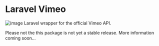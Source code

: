 Laravel Vimeo
=============
![image](https://raw.githubusercontent.com/vinkla/vinkla.github.io/master/images/vimeo-package.png)
Laravel wrapper for the official Vimeo API.

Please not the this package is not yet a stable release. More information coming soon…